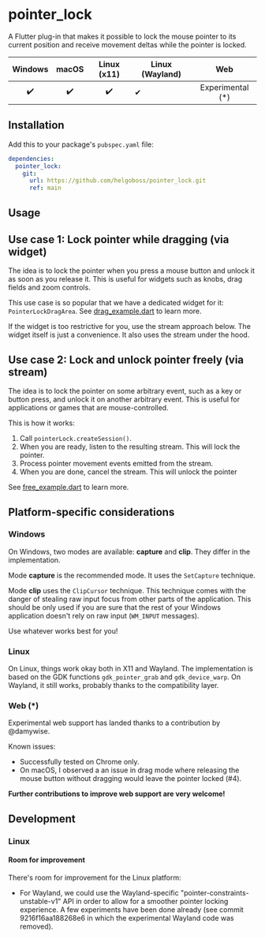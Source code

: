 # pointer_lock

A Flutter plug-in that makes it possible to lock the mouse pointer to its current position
and receive movement deltas while the pointer is locked.

| Windows | macOS | Linux (x11) | Linux (Wayland) |        Web        |
|:-------:|:-----:|:-----------:|-----------------|:-----------------:|
|   ✔️    |  ✔️   |     ✔️      | ✔               | Experimental️ (*) |

## Installation

Add this to your package's `pubspec.yaml` file:

```yaml
dependencies:
  pointer_lock:
    git:
      url: https://github.com/helgoboss/pointer_lock.git
      ref: main
```

## Usage

## Use case 1: Lock pointer while dragging (via widget)

The idea is to lock the pointer when you press a mouse button and unlock it as soon as you release
it. This is useful for widgets such as knobs, drag fields and zoom controls.

This use case is so popular that we have a dedicated widget for it: `PointerLockDragArea`. 
See [drag_example.dart](example/lib/drag_example.dart) to learn more.

If the widget is too restrictive for you, use the stream approach below. The widget itself
is just a convenience. It also uses the stream under the hood.

## Use case 2: Lock and unlock pointer freely (via stream)

The idea is to lock the pointer on some arbitrary event, such as a key or button press,
and unlock it on another arbitrary event. This is useful for applications or games that
are mouse-controlled.

This is how it works:

1. Call `pointerLock.createSession()`.
2. When you are ready, listen to the resulting stream. This will lock the pointer.
3. Process pointer movement events emitted from the stream.
4. When you are done, cancel the stream. This will unlock the pointer

See [free_example.dart](example/lib/free_example.dart) to learn more.

## Platform-specific considerations

### Windows

On Windows, two modes are available: **capture** and **clip**. They differ in the implementation.

Mode **capture** is the recommended mode. It uses the `SetCapture` technique.

Mode **clip** uses the `ClipCursor` technique. This technique comes with the danger of 
stealing raw input focus from other parts of the application. This should be only used if you are
sure that the rest of your Windows application doesn't rely on raw input (`WM_INPUT` messages).

Use whatever works best for you!

### Linux

On Linux, things work okay both in X11 and Wayland. The implementation is based on the GDK 
functions `gdk_pointer_grab` and `gdk_device_warp`. On Wayland, it still works, probably thanks to the
compatibility layer.

### Web (*)

Experimental web support has landed thanks to a contribution by @damywise.

Known issues:

- Successfully tested on Chrome only.
- On macOS, I observed a an issue in drag mode where releasing the mouse button without dragging
  would leave the pointer locked (#4).

**Further contributions to improve web support are very welcome!**

## Development

### Linux

#### Room for improvement

There's room for improvement for the Linux platform:

- For Wayland, we could use the Wayland-specific "pointer-constraints-unstable-v1" API in order
  to allow for a smoother pointer locking experience. A few experiments have been done already
  (see commit 9216f16aa188268e6 in which the experimental Wayland code was removed).
